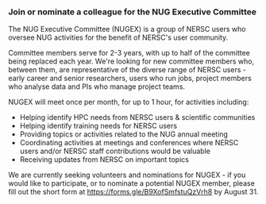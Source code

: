 ### Join or nominate a colleague for the NUG Executive Committee

The NUG Executive Committee (NUGEX) is a group of NERSC users who 
oversee NUG activities for the benefit of NERSC's user community.

Committee members serve for 2-3 years, with up to half of the 
committee being replaced each year. We're looking for new 
committee members who, between them, are representative of the
diverse range of NERSC users - early career and senior researchers,
users who run jobs, project members who analyse data and PIs who 
manage project teams.

NUGEX will meet once per month, for up to 1 hour, for activities 
including:
 - Helping identify HPC needs from NERSC users & scientific communities
 - Helping identify training needs for NERSC users
 - Providing topics or activities related to the NUG annual meeting
 - Coordinating activities at meetings and conferences where NERSC 
   users and/or NERSC staff contributions would be valuable
 - Receiving updates from NERSC on important topics

We are currently seeking volunteers and nominations for NUGEX - if 
you would like to participate, or to nominate a potential NUGEX member, please
fill out the short form at https://forms.gle/B9XofSmfstuQzVrh8
by August 31.

